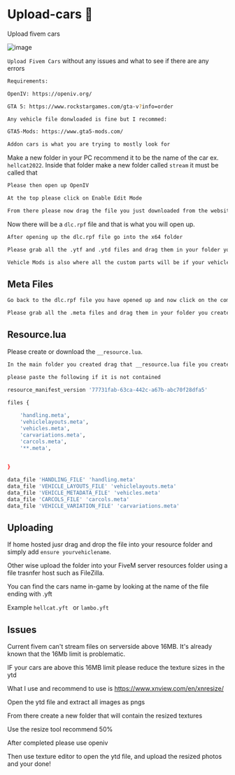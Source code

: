 # Upload-cars 🚗
Upload fivem cars

![image]([https://raw.githubusercontent.com/rstacruz/hicat/gh-pages/hicat.gif](https://cdn.discordapp.com/attachments/919988260170772591/962395189895381103/venomm.png))

`Upload Fivem Cars` without any issues and what to see if there are any errors

```sh
Requirements:

OpenIV: https://openiv.org/

GTA 5: https://www.rockstargames.com/gta-v?info=order

Any vehicle file donwloaded is fine but I recommed: 

GTA5-Mods: https://www.gta5-mods.com/

Addon cars is what you are trying to mostly look for
```

Make a new folder in your PC recommend it to be the name of the car  ex. `hellcat2022`.
Inside that folder make a new folder called `stream` it must be called that

```sh
Please then open up OpenIV

At the top please click on Enable Edit Mode 

From there please now drag the file you just downloaded from the website
```

Now there will be a `dlc.rpf` file and that is what you will open up.

```sh
After opening up the dlc.rpf file go into the x64 folder 

Please grab all the .ytf and .ytd files and drag them in your folder you created and drop these files into the stream folder

Vehicle Mods is also where all the custom parts will be if your vehicle model does include those. Drag those files also into the stream folder

```

## Meta Files

```sh
Go back to the dlc.rpf file you have opened up and now click on the common folder that contain files ending in .meta

Please grab all the .meta files and drag them in your folder you created but not into the stream folder

```

## Resource.lua

Please create or download the `__resource.lua`.

```sh
In the main folder you created drag that __resource.lua file you created into it.

please paste the following if it is not contained

resource_manifest_version '77731fab-63ca-442c-a67b-abc70f28dfa5'
 
files {

    'handling.meta',
	'vehiclelayouts.meta',
    'vehicles.meta',
    'carvariations.meta',
    'carcols.meta',
    '**.meta',

    
}

data_file 'HANDLING_FILE' 'handling.meta'
data_file 'VEHICLE_LAYOUTS_FILE' 'vehiclelayouts.meta'
data_file 'VEHICLE_METADATA_FILE' 'vehicles.meta'
data_file 'CARCOLS_FILE' 'carcols.meta'
data_file 'VEHICLE_VARIATION_FILE' 'carvariations.meta'
```

## Uploading

If home hosted jusr drag and drop the file into your resource folder and simply add `ensure yourvehiclename`.

Other wise upload the folder into your FiveM server resources folder using a file trasnfer host such as FileZilla. 

You can find the cars name in-game by looking at the name of the file ending with .yft

Example `hellcat.yft ` or `lambo.yft`

## Issues

Current fivem can't stream files on serverside above 16MB. It's already known that the 16Mb limit is problematic.

IF your cars are above this 16MB limit please reduce the texture sizes in the ytd

What I use and recommend to use is https://www.xnview.com/en/xnresize/

Open the ytd file and extract all images as pngs

From there create a new folder that will contain the resized textures 

Use the resize tool recommend 50%

After completed please use openiv

Then use texture editor to open the ytd file, and upload the resized photos and your done!

